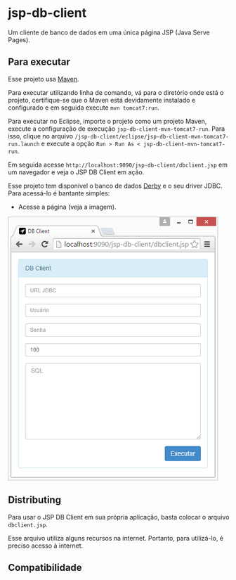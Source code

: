 # jsp-db-client

Um cliente de banco de dados em uma única página JSP (Java Serve Pages).

## Para executar

Esse projeto usa [Maven](http://maven.apache.org).

Para executar utilizando linha de comando, vá para o diretório onde está o projeto, certifique-se que o Maven está devidamente instalado e configurado e em seguida execute `mvn tomcat7:run`.

Para executar no Eclipse, importe o projeto como um projeto Maven, execute a configuração de execução `jsp-db-client-mvn-tomcat7-run`. Para isso, clique no arquivo `/jsp-db-client/eclipse/jsp-db-client-mvn-tomcat7-run.launch` e execute a opção `Run > Run As < jsp-db-client-mvn-tomcat7-run`.

Em seguida acesse `http://localhost:9090/jsp-db-client/dbclient.jsp` em um navegador e veja o JSP DB Client em ação.

Esse projeto tem disponível o banco de dados [Derby](https://db.apache.org/derby/) e o seu driver JDBC. Para acessá-lo é bantante simples:

* Acesse a página (veja a imagem).

![Imagem 01](src/site/resources/img/img-01.png) 

## Distributing

Para usar o JSP DB Client em sua própria aplicação, basta colocar o arquivo `dbclient.jsp`.

Esse arquivo utiliza alguns recursos na internet. Portanto, para utilizá-lo, é preciso acesso à internet.

## Compatibilidade

